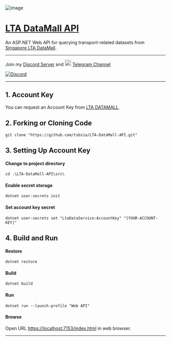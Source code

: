 ![image](https://github.com/tsbsia/LTA-DataMall-API/assets/7907945/162c295e-144b-49a7-b982-29e04cc52570)

# [LTA DataMall API](https://lta-datamall-api.azurewebsites.net)
An ASP.NET Web API for querying transport-related datasets from [Singapore LTA DataMall](https://datamall.lta.gov.sg/content/datamall/en/dynamic-data.html).


---
Join my [Discord Server](https://discord.gg/GkhjfYth) and <img alt="Telegram" src="https://upload.wikimedia.org/wikipedia/commons/thumb/8/82/Telegram_logo.svg/512px-Telegram_logo.svg.png?20220101141644" decoding="async" width="20" height="20">  [Telegram Channel](https://t.me/s/ltadatamallapi) 

[![Discord](https://discord.com/api/guilds/1164014124871733309/widget.png?style=banner3)](https://discord.gg/GkhjfYth)


---


## 1. Account Key

   You can request an Account Key from [LTA DATAMALL](https://datamall.lta.gov.sg/content/datamall/en/request-for-api.html).


## 2. Forking or Cloning Code
   ```
   git clone "https://github.com/tsbsia/LTA-DataMall-API.git"
   ```

## 3. Setting Up Account Key
#### Change to project directory
   ```
   cd .\LTA-DataMall-API\src\
   ```
   
#### Enable secret storage
   ```
   dotnet user-secrets init
   ```
#### Set account key secret 
   ```   
   dotnet user-secrets set "LtaDataService:AccountKey" "[YOUR-ACCOUNT-KEY]"
   ```
## 4. Build and Run

#### Restore 
   ```
   dotnet restore
   ```
#### Build
   ```
   dotnet build
   ```
#### Run 
   ```
   dotnet run --launch-profile "Web API"
   ```
#### Browse 

Open URL [https://localhost:7153/index.html](https://localhost:7153/index.html) in web browser.



---

